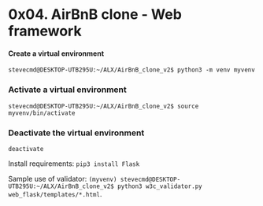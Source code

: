 # 0x04. AirBnB clone - Web framework

#### Create a virtual environment
`stevecmd@DESKTOP-UTB295U:~/ALX/AirBnB_clone_v2$ python3 -m venv myvenv`
### Activate a virtual environment
`stevecmd@DESKTOP-UTB295U:~/ALX/AirBnB_clone_v2$ source myvenv/bin/activate`
### Deactivate the virtual environment
`deactivate`

Install requirements:
`pip3 install Flask`

Sample use of validator:
`(myvenv) stevecmd@DESKTOP-UTB295U:~/ALX/AirBnB_clone_v2$ python3 w3c_validator.py web_flask/templates/*.html`.
